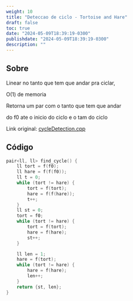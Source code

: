 ```yaml
---
weight: 10
title: "Deteccao de ciclo - Tortoise and Hare"
draft: false
toc: true
date: "2024-05-09T18:39:19-0300"
publishdate: "2024-05-09T18:39:19-0300"
description: ""
---
```


## Sobre
 Linear no tanto que tem que andar pra ciclar,

 O(1) de memoria

 Retorna um par com o tanto que tem que andar

 do f0 ate o inicio do ciclo e o tam do ciclo



Link original: [cycleDetection.cpp](https://github.com/brunomaletta/Biblioteca/tree/master/Codigo/Matematica/cycleDetection.cpp)

## Código
```cpp
pair<ll, ll> find_cycle() {
	ll tort = f(f0);
	ll hare = f(f(f0));
	ll t = 0;
	while (tort != hare) {
		tort = f(tort);
		hare = f(f(hare));
		t++;
	}
	ll st = 0;
	tort = f0;
	while (tort != hare) {
		tort = f(tort);
		hare = f(hare);
		st++;
	}

	ll len = 1;
	hare = f(tort);
	while (tort != hare) {
		hare = f(hare);
		len++;
	}
	return {st, len};
}
```
